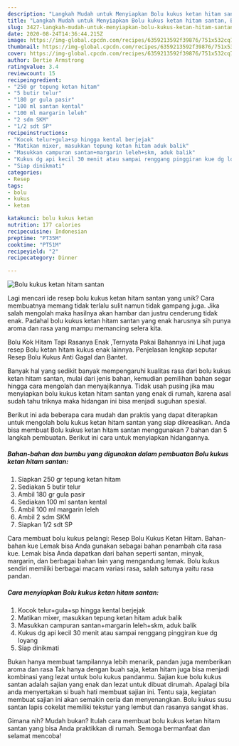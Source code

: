 ```yaml
---
description: "Langkah Mudah untuk Menyiapkan Bolu kukus ketan hitam santan, Bisa Manjain Lidah"
title: "Langkah Mudah untuk Menyiapkan Bolu kukus ketan hitam santan, Bisa Manjain Lidah"
slug: 3427-langkah-mudah-untuk-menyiapkan-bolu-kukus-ketan-hitam-santan-bisa-manjain-lidah
date: 2020-08-24T14:36:44.215Z
image: https://img-global.cpcdn.com/recipes/6359213592f39876/751x532cq70/bolu-kukus-ketan-hitam-santan-foto-resep-utama.jpg
thumbnail: https://img-global.cpcdn.com/recipes/6359213592f39876/751x532cq70/bolu-kukus-ketan-hitam-santan-foto-resep-utama.jpg
cover: https://img-global.cpcdn.com/recipes/6359213592f39876/751x532cq70/bolu-kukus-ketan-hitam-santan-foto-resep-utama.jpg
author: Bertie Armstrong
ratingvalue: 3.4
reviewcount: 15
recipeingredient:
- "250 gr tepung ketan hitam"
- "5 butir telur"
- "180 gr gula pasir"
- "100 ml santan kental"
- "100 ml margarin leleh"
- "2 sdm SKM"
- "1/2 sdt SP"
recipeinstructions:
- "Kocok telur+gula+sp hingga kental berjejak"
- "Matikan mixer, masukkan tepung ketan hitam aduk balik"
- "Masukkan campuran santan+margarin leleh+skm, aduk balik"
- "Kukus dg api kecil 30 menit atau sampai renggang pinggiran kue dg loyang"
- "Siap dinikmati"
categories:
- Resep
tags:
- bolu
- kukus
- ketan

katakunci: bolu kukus ketan 
nutrition: 177 calories
recipecuisine: Indonesian
preptime: "PT35M"
cooktime: "PT51M"
recipeyield: "2"
recipecategory: Dinner

---
```



![Bolu kukus ketan hitam santan](https://img-global.cpcdn.com/recipes/6359213592f39876/751x532cq70/bolu-kukus-ketan-hitam-santan-foto-resep-utama.jpg)

Lagi mencari ide resep bolu kukus ketan hitam santan yang unik? Cara membuatnya memang tidak terlalu sulit namun tidak gampang juga. Jika salah mengolah maka hasilnya akan hambar dan justru cenderung tidak enak. Padahal bolu kukus ketan hitam santan yang enak harusnya sih punya aroma dan rasa yang mampu memancing selera kita.

Bolu Kok Hitam Tapi Rasanya Enak ,Ternyata Pakai Bahannya ini Lihat juga resep Bolu ketan hitam kukus enak lainnya. Penjelasan lengkap seputar Resep Bolu Kukus Anti Gagal dan Bantet.

Banyak hal yang sedikit banyak mempengaruhi kualitas rasa dari bolu kukus ketan hitam santan, mulai dari jenis bahan, kemudian pemilihan bahan segar hingga cara mengolah dan menyajikannya. Tidak usah pusing jika mau menyiapkan bolu kukus ketan hitam santan yang enak di rumah, karena asal sudah tahu triknya maka hidangan ini bisa menjadi suguhan spesial.


Berikut ini ada beberapa cara mudah dan praktis yang dapat diterapkan untuk mengolah bolu kukus ketan hitam santan yang siap dikreasikan. Anda bisa membuat Bolu kukus ketan hitam santan menggunakan 7 bahan dan 5 langkah pembuatan. Berikut ini cara untuk menyiapkan hidangannya.

<!--inarticleads1-->

##### Bahan-bahan dan bumbu yang digunakan dalam pembuatan Bolu kukus ketan hitam santan:

1. Siapkan 250 gr tepung ketan hitam
1. Sediakan 5 butir telur
1. Ambil 180 gr gula pasir
1. Sediakan 100 ml santan kental
1. Ambil 100 ml margarin leleh
1. Ambil 2 sdm SKM
1. Siapkan 1/2 sdt SP


Cara membuat bolu kukus pelangi: Resep Bolu Kukus Ketan Hitam. Bahan-bahan kue Lemak bisa Anda gunakan sebagai bahan penambah cita rasa kue. Lemak bisa Anda dapatkan dari bahan seperti santan, minyak, margarin, dan berbagai bahan lain yang mengandung lemak. Bolu kukus sendiri memiliki berbagai macam variasi rasa, salah satunya yaitu rasa pandan. 

<!--inarticleads2-->

##### Cara menyiapkan Bolu kukus ketan hitam santan:

1. Kocok telur+gula+sp hingga kental berjejak
1. Matikan mixer, masukkan tepung ketan hitam aduk balik
1. Masukkan campuran santan+margarin leleh+skm, aduk balik
1. Kukus dg api kecil 30 menit atau sampai renggang pinggiran kue dg loyang
1. Siap dinikmati


Bukan hanya membuat tampilannya lebih menarik, pandan juga memberikan aroma dan rasa Tak hanya dengan buah saja, ketan hitam juga bisa menjadi kombinasi yang lezat untuk bolu kukus pandanmu. Sajian kue bolu kukus santan adalah sajian yang enak dan lezat untuk dibuat dirumah. Apalagi bila anda menyertakan si buah hati membuat sajian ini. Tentu saja, kegiatan membuat sajian ini akan semakin ceria dan menyenangkan. Bolu kukus susu santan lapis cokelat memiliki tekstur yang lembut dan rasanya sangat khas. 

Gimana nih? Mudah bukan? Itulah cara membuat bolu kukus ketan hitam santan yang bisa Anda praktikkan di rumah. Semoga bermanfaat dan selamat mencoba!
